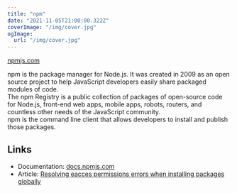```yaml
---
title: "npm"
date: "2021-11-05T21:00:00.322Z"
coverImage: "/img/cover.jpg"
ogImage:
  url: "/img/cover.jpg"
---
```


[npmjs.com](https://www.npmjs.com/)

npm is the package manager for Node.js. It was created in 2009 as an open source project to help JavaScript developers easily share packaged modules of code.  
The npm Registry is a public collection of packages of open-source code for Node.js, front-end web apps, mobile apps, robots, routers, and countless other needs of the JavaScript community.  
npm is the command line client that allows developers to install and publish those packages.

## Links

- Documentation: [docs.npmjs.com](docs.npmjs.com)  
- Article: [Resolving eacces permissions errors when installing packages globally](https://docs.npmjs.com/resolving-eacces-permissions-errors-when-installing-packages-globally)  
